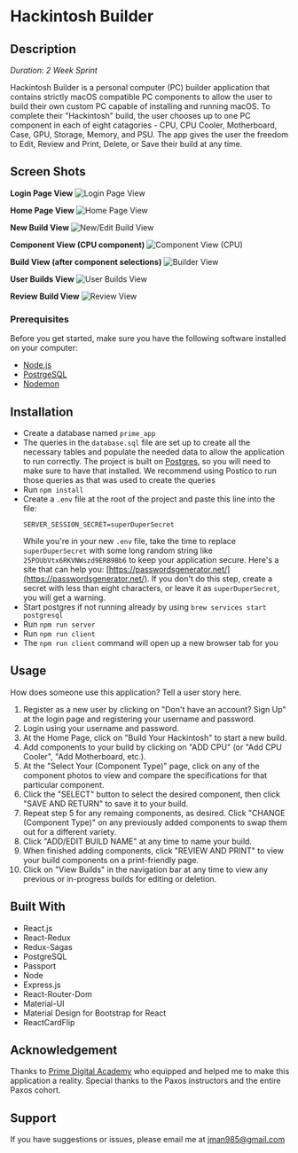 # Hackintosh Builder

## Description

_Duration: 2 Week Sprint_

Hackintosh Builder is a personal computer (PC) builder application that contains strictly macOS compatible PC components to allow the user to build their own custom PC capable of installing and running macOS.  To complete their "Hackintosh" build, the user chooses up to one PC component in each of eight catagories - CPU, CPU Cooler, Motherboard, Case, GPU, Storage, Memory, and PSU.  The app gives the user the freedom to Edit, Review and Print, Delete, or Save their build at any time.


<!-- To see the fully functional site, please visit: [DEPLOYED VERSION OF APP](www.heroku.com) -->

## Screen Shots

**Login Page View**
![Login Page View](/public/images/loginView.png)

**Home Page View**
![Home Page View](/public/images/homeView.png)

**New Build View**
![New/Edit Build View](/public/images/newBuildView.png)

**Component View (CPU component)**
![Component View (CPU)](/public/images/componentView.png)

**Build View (after component selections)**
![Builder View](/public/images/builderView.png)

**User Builds View**
![User Builds View](/public/images/userBuildsView.png)

**Review Build View**
![Review View](/public/images/reviewView.png)

### Prerequisites

Before you get started, make sure you have the following software installed on your computer:

- [Node.js](https://nodejs.org/en/)
- [PostrgeSQL](https://www.postgresql.org/)
- [Nodemon](https://nodemon.io/)

## Installation

* Create a database named `prime_app`
* The queries in the `database.sql` file are set up to create all the necessary tables and populate the needed data to allow the application to run correctly. The project is built on [Postgres](https://www.postgresql.org/download/), so you will need to make sure to have that installed. We recommend using Postico to run those queries as that was used to create the queries
* Run `npm install`
* Create a `.env` file at the root of the project and paste this line into the file:
    ```
    SERVER_SESSION_SECRET=superDuperSecret
    ```
    While you're in your new `.env` file, take the time to replace `superDuperSecret` with some long random string like `25POUbVtx6RKVNWszd9ERB9Bb6` to keep your application secure. Here's a site that can help you: [https://passwordsgenerator.net/](https://passwordsgenerator.net/). If you don't do this step, create a secret with less than eight characters, or leave it as `superDuperSecret`, you will get a warning.
* Start postgres if not running already by using `brew services start postgresql`
* Run `npm run server`
* Run `npm run client`
* The `npm run client` command will open up a new browser tab for you

## Usage
How does someone use this application? Tell a user story here.

1. Register as a new user by clicking on "Don't have an account? Sign Up" at the login page and registering your username and password.
2. Login using your username and password.
3. At the Home Page, click on "Build Your Hackintosh" to start a new build.
4. Add components to your build by clicking on "ADD CPU" (or "Add CPU Cooler", "Add Motherboard, etc.).
5. At the "Select Your (Component Type)" page, click on any of the component photos to view and compare the specifications for that particular component.
6. Click the "SELECT" button to select the desired component, then click "SAVE AND RETURN" to save it to your build.
7. Repeat step 5 for any remaing components, as desired.  Click "CHANGE (Component Type)" on any previously added components to swap them out for a different variety.
8. Click "ADD/EDIT BUILD NAME" at any time to name your build.
9. When finished adding components, click "REVIEW AND PRINT" to view your build components on a print-friendly page.
10. Click on "View Builds" in the navigation bar at any time to view any previous or in-progress builds for editing or deletion.


## Built With

- React.js
- React-Redux
- Redux-Sagas 
- PostgreSQL
- Passport
- Node
- Express.js
- React-Router-Dom
- Material-UI
- Material Design for Bootstrap for React
- ReactCardFlip

## Acknowledgement
Thanks to [Prime Digital Academy](www.primeacademy.io) who equipped and helped me to make this application a reality.  Special thanks to the Paxos instructors and the entire Paxos cohort.

## Support
If you have suggestions or issues, please email me at [jman985@gmail.com](www.google.com)